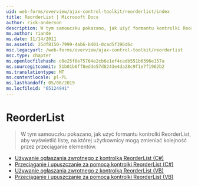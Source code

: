 ```yaml
---
uid: web-forms/overview/ajax-control-toolkit/reorderlist/index
title: ReorderList | Microsoft Docs
author: rick-anderson
description: W tym samouczku pokazano, jak użyć formantu kontrolki ReorderList, aby wyświetlić listę, na której użytkownicy mogą zmieniać kolejność przez przeciąganie elementów.
ms.author: riande
ms.date: 11/14/2011
ms.assetid: 25df8150-7999-4ab6-b401-0cad5f396d6c
msc.legacyurl: /web-forms/overview/ajax-control-toolkit/reorderlist
msc.type: chapter
ms.openlocfilehash: c0e25f6e75764e2cb6e1ef4cadb551b6396e157a
ms.sourcegitcommit: 51b01b6ff8edde57d8243e4da28c9f1e7f1962b2
ms.translationtype: MT
ms.contentlocale: pl-PL
ms.lasthandoff: 05/06/2019
ms.locfileid: "65124941"
---
```

# <a name="reorderlist"></a>ReorderList

> W tym samouczku pokazano, jak użyć formantu kontrolki ReorderList, aby wyświetlić listę, na której użytkownicy mogą zmieniać kolejność przez przeciąganie elementów.

- [Używanie ogłaszania zwrotnego z kontrolką ReorderList (C#)](using-postbacks-with-reorderlist-cs.md)
- [Przeciąganie i upuszczanie za pomocą kontrolki ReorderList (C#)](drag-and-drop-via-reorderlist-cs.md)
- [Używanie ogłaszania zwrotnego z kontrolką ReorderList (VB)](using-postbacks-with-reorderlist-vb.md)
- [Przeciąganie i upuszczanie za pomocą kontrolki ReorderList (VB)](drag-and-drop-via-reorderlist-vb.md)
